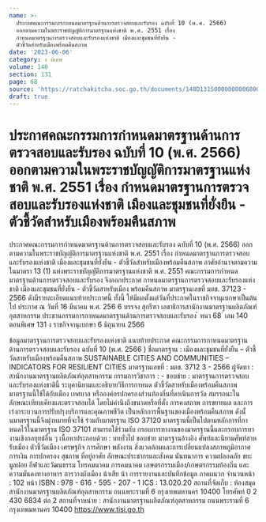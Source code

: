 ```yaml
---
name: >-
  ประกาศคณะกรรมการกำหนดมาตรฐานด้านการตรวจสอบและรับรอง ฉบับที่ 10 (พ.ศ. 2566)
  ออกตามความในพระราชบัญญัติการมาตรฐานแห่งชาติ พ.ศ. 2551 เรื่อง
  กำหนดมาตรฐานการตรวจสอบและรับรองแห่งชาติ เมืองและชุมชนที่ยั่งยืน -
  ตัวชี้วัดสำหรับเมืองพร้อมคืนสภาพ
date: '2023-06-06'
category: ง พิเศษ
volume: 140
section: 131
page: 68
source: 'https://ratchakitcha.soc.go.th/documents/140D131S0000000006800.pdf'
draft: true
---
```


# ประกาศคณะกรรมการกำหนดมาตรฐานด้านการตรวจสอบและรับรอง ฉบับที่ 10 (พ.ศ. 2566) ออกตามความในพระราชบัญญัติการมาตรฐานแห่งชาติ พ.ศ. 2551 เรื่อง กำหนดมาตรฐานการตรวจสอบและรับรองแห่งชาติ เมืองและชุมชนที่ยั่งยืน - ตัวชี้วัดสำหรับเมืองพร้อมคืนสภาพ

ประกาศคณะกรรมการกำหนดมาตรฐานด้านการตรวจสอบและรับรอง ฉบับที่ 10 (พ.ศ. 2566) ออกตามความในพระราชบัญญัติการมาตรฐานแห่งชาติ พ.ศ. 2551 เรื่อง กำหนดมาตรฐานการตรวจสอบและรับรองแห่งชาติ เมืองและชุมชนที่ยั่งยืน - ตัวชี้วัดสำหรับเมืองพร้อมคืนสภาพ อาศัยอำนาจตามความในมาตรา 13 (1) แห่งพระราชบัญญัติการมาตรฐานแห่งชาติ พ.ศ. 2551 คณะกรรมการกำหนดมาตรฐานด้านการตรวจสอบและรับรอง จึงออกประกาศ กาหนดมาตรฐานการตรวจสอบและรับรองแห่งชาติ เมืองและชุมชนที่ยั่งยืน - ตัวชี้วัดสาหรับเมือง พร้อมคืนสภาพ มาตรฐานเลขที่ มตช. 37123 - 2566 ดังมีรายละเอียดแนบท้ายประกาศนี้ ทั้งนี้ ให้มีผลตั้งแต่วันที่ประกาศในราชกิจจานุเบกษาเป็นต้นไป ประกาศ ณ วันที่ 16 มีนาคม พ.ศ. 256 6 บรรจง สุกรีฑา เลขาธิการสานักงานมาตรฐานผลิตภัณฑ์อุตสาหกรรม ประธานกรรมการกาหนดมาตรฐานด้านการตรวจสอบและรับรอง ้ หนา 68 ่ เลม 140 ตอนพิเศษ 131 ง ราชกิจจานุเบกษา 6 มิถุนายน 2566

ข้อมูลมาตรฐานการตรวจสอบและรับรองแห่งชาติ แนบท้ายประกาศ คณะกรรมการกาหนดมาตรฐานด้านการตรวจสอบและรับรอง ฉบับที่ 10 (พ.ศ. 2566 ) ชื่อมาตรฐาน : เมืองและชุมชนที่ยั่งยืน – ตัวชี้วัดสาหรับเมืองพร้อมคืนสภาพ SUSTAINABLE CITIES AND COMMUNITIES – INDICATORS FOR RESILIENT CITIES มาตรฐานเลขที่ : มตช. 3712 3 - 2566 ผู้จัดทา : สานักงานมาตรฐานผลิตภัณฑ์อุตสาหกรรม กรรมการวิชาการ : - ขอบข่าย : มาตรฐานการตรวจสอบและรับรองแห่งชาตินี้ ระบุคานิยามและอธิบายวิธีการกาหนด ตัวชี้วัดสาหรับเมืองพร้อมคืนสภาพ มาตรฐานนี้ใช้ได้กับเมือง เทศบาล หรือองค์กรปกครองส่วนท้องถิ่นที่ดาเนินการวัด สมรรถนะในลักษณะเทียบเคียงและตรวจสอบได้ โดยไม่คำนึงถึงขนาดหรือที่ตั้ง การคงสภาพ การขยายผล และการเร่งกระบวนการปรับปรุงบริการและคุณภาพชีวิต เป็นหลักการพื้นฐานของเมืองพร้อมคืนสภาพ ดังนั้ นมาตรฐานนี้จึงมุ่งหมายที่จะใช้ ร่วมกับมาตรฐาน ISO 37120 มาตรฐานนี้เป็นไปตามหลักการที่กาหนดไว้ในมาตรฐาน ISO 37101 สามารถใช้ร่วมกับ กรอบการทางานของมาตรฐานนี้และกรอบการทางานเชิงกลยุทธ์อื่น ๆ เนื้อหาประกอบด้วย : บททั่วไป ขอบข่าย มาตรฐานอ้างอิง ศัพท์และนิยามศัพท์สาหรับเมือง ตัวชี้วัดเมือง เศรษฐกิจ การศึกษา พลังงาน สิ่งแวดล้อมและการเปลี่ยนแปลงสภาพภูมิอากาศ การเงิน การปกครอง สุขภาพ ที่อยู่อาศัย ลักษณะประชากรและสังคม นันทนาการ ความปลอดภัย ขยะมูลฝอย กีฬาและวัฒนธรรม โทรคมนาคม การคมนาคม เกษตรกรรมเมือง/เกษตรกรรมท้องถิ่น และความมั่นคงทางอาหาร การวางผังเมือง น้าเสีย น้า การรายงานและบันทึกข้อมูล ภาคผนวก จำนวนหน้า : 102 หน้า ISBN : 978 - 616 - 595 - 207 - 1 ICS : 13.020.20 สถานที่จัดเก็บ : ห้องสมุดสานักงานมาตรฐานผลิตภัณฑ์อุตสาหกรรม ถนนพระรามที่ 6 กรุงเทพมหานคร 10400 โทรศัพท์ 0 2 430 6834 ต่อ 2 สถานที่จาหน่าย : สานักงานมาตรฐานผลิตภัณฑ์อุตสาหกรรม ถนนพระรามที่ 6 กรุงเทพมหานคร 10400 https://www.tisi.go.th
